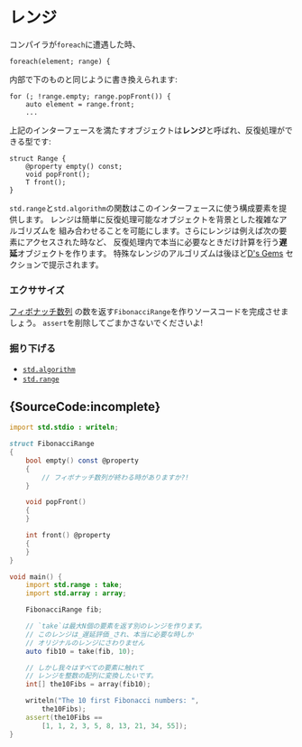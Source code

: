 # レンジ

コンパイラが`foreach`に遭遇した時、

    foreach(element; range) {

内部で下のものと同じように書き換えられます:

    for (; !range.empty; range.popFront()) {
        auto element = range.front;
        ...

上記のインターフェースを満たすオブジェクトは**レンジ**と呼ばれ、反復処理ができる型です:

    struct Range {
        @property empty() const;
        void popFront();
        T front();
    }

`std.range`と`std.algorithm`の関数はこのインターフェースに使う構成要素を提供します。
レンジは簡単に反復処理可能なオブジェクトを背景とした複雑なアルゴリズムを
組み合わせることを可能にします。さらにレンジは例えば次の要素にアクセスされた時など、
反復処理内で本当に必要なときだけ計算を行う**遅延**オブジェクトを作ります。
特殊なレンジのアルゴリズムは後ほど[D's Gems](gems/range-algorithms)
セクションで提示されます。

### エクササイズ

[フィボナッチ数列](https://en.wikipedia.org/wiki/Fibonacci_number)
の数を返す`FibonacciRange`を作りソースコードを完成させましょう。
`assert`を削除してごまかさないでくださいよ!

### 掘り下げる

- [`std.algorithm`](http://dlang.org/phobos/std_algorithm.html)
- [`std.range`](http://dlang.org/phobos/std_range.html)

## {SourceCode:incomplete}

```d
import std.stdio : writeln;

struct FibonacciRange
{
    bool empty() const @property
    {
        // フィボナッチ数列が終わる時がありますか?!
    }

    void popFront()
    {
    }

    int front() @property
    {
    }
}

void main() {
    import std.range : take;
    import std.array : array;

    FibonacciRange fib;

    // `take`は最大N個の要素を返す別のレンジを作ります。
    // このレンジは_遅延評価_され、本当に必要な時しか
    // オリジナルのレンジにさわりません
    auto fib10 = take(fib, 10);

    // しかし我々はすべての要素に触れて
    // レンジを整数の配列に変換したいです。
    int[] the10Fibs = array(fib10);

    writeln("The 10 first Fibonacci numbers: ",
        the10Fibs);
    assert(the10Fibs ==
        [1, 1, 2, 3, 5, 8, 13, 21, 34, 55]);
}
```
